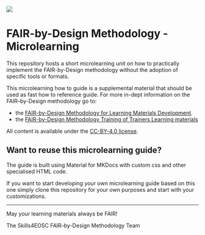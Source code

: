 ![](./resources/attachments/header.png)

# FAIR-by-Design Methodology - Microlearning

This repository hosts a short microlearning unit on how to practically implement the FAIR-by-Design methodology without the adoption of specific tools or formats.

This microlearning how to guide is a supplemental material that should be used as fast how to reference guide. For more in-dept information on the FAIR-by-Design methodology go to:

- the [FAIR-by-Design Methodology for Learning Materials Development](https://fair-by-design-methodology.github.io/FAIR-by-Design_Book/).
- the [FAIR-by-Design Methodology Training of Trainers Learning materials](https://fair-by-design-methodology.github.io/FAIR-by-Design_ToT/latest/)

All content is available under the [CC-BY-4.0 license](./LICENSE).


## Want to reuse this microlearning guide?

The guide is built using Material for MKDocs with custom css and other specialised HTML code. 

If you want to start developing your own microlearning guide based on this one simply clone this repository for your own purposes and start with your customizations.

---

May your learning materials always be FAIR!


The Skills4EOSC FAIR-by-Design Methodology Team

